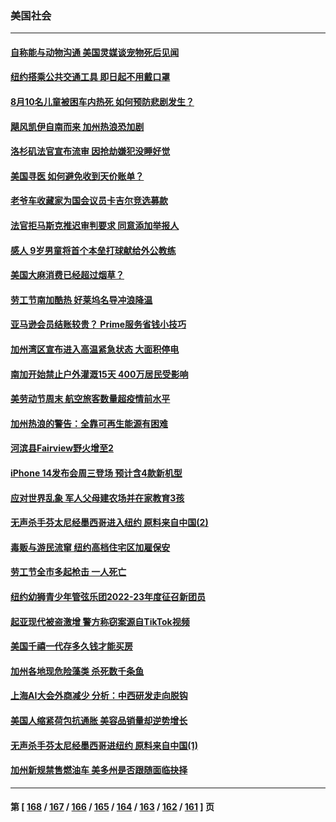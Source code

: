 ### 美国社会
---
#### [自称能与动物沟通 美国灵媒谈宠物死后见闻](../../pages/ncid1078160/n13819940.md) 
#### [纽约搭乘公共交通工具 即日起不用戴口罩](../../pages/ncid1078160/n13819766.md) 
#### [8月10名儿童被困车内热死 如何预防悲剧发生？](../../pages/ncid1078160/n13819737.md) 
#### [飓风凯伊自南而来 加州热浪恐加剧](../../pages/ncid1078160/n13819604.md) 
#### [洛杉矶法官宣布流审 因抢劫嫌犯没睡好觉](../../pages/ncid1078160/n13819599.md) 
#### [美国寻医 如何避免收到天价账单？](../../pages/ncid1078160/n13819540.md) 
#### [老爷车收藏家为国会议员卡吉尔竞选募款](../../pages/ncid1078160/n13819513.md) 
#### [法官拒马斯克推迟审判要求 同意添加举报人](../../pages/ncid1078160/n13819369.md) 
#### [感人 9岁男童将首个本垒打球献给外公教练](../../pages/ncid1078160/n13819232.md) 
#### [美国大麻消费已经超过烟草？](../../pages/ncid1078160/n13819001.md) 
#### [劳工节南加酷热 好莱坞名导冲浪降温](../../pages/ncid1078160/n13818893.md) 
#### [亚马逊会员结账较贵？ Prime服务省钱小技巧](../../pages/ncid1078160/n13818878.md) 
#### [加州湾区宣布进入高温紧急状态 大面积停电](../../pages/ncid1078160/n13818796.md) 
#### [南加开始禁止户外灌溉15天 400万居民受影响](../../pages/ncid1078160/n13818819.md) 
#### [美劳动节周末 航空旅客数量超疫情前水平](../../pages/ncid1078160/n13818791.md) 
#### [加州热浪的警告：全靠可再生能源有困难](../../pages/ncid1078160/n13818767.md) 
#### [河滨县Fairview野火增至2](../../pages/ncid1078160/n13818753.md) 
#### [iPhone 14发布会周三登场 预计含4款新机型](../../pages/ncid1078160/n13818704.md) 
#### [应对世界乱象 军人父母建农场并在家教育3孩](../../pages/ncid1078160/n13818375.md) 
#### [无声杀手芬太尼经墨西哥进入纽约 原料来自中国(2)](../../pages/ncid1078160/n13818225.md) 
#### [毒贩与游民流窜  纽约高档住宅区加雇保安](../../pages/ncid1078160/n13818221.md) 
#### [劳工节全市多起枪击 一人死亡](../../pages/ncid1078160/n13818219.md) 
#### [纽约幼狮青少年管弦乐团2022-23年度征召新团员](../../pages/ncid1078160/n13818229.md) 
#### [起亚现代被盗激增 警方称窃案源自TikTok视频](../../pages/ncid1078160/n13818065.md) 
#### [美国千禧一代存多久钱才能买房](../../pages/ncid1078160/n13818064.md) 
#### [加州各地现危险藻类 杀死数千条鱼](../../pages/ncid1078160/n13818023.md) 
#### [上海AI大会外商减少 分析：中西研发走向脱钩](../../pages/ncid1078160/n13817869.md) 
#### [美国人缩紧荷包抗通胀 美容品销量却逆势增长](../../pages/ncid1078160/n13817870.md) 
#### [无声杀手芬太尼经墨西哥进纽约 原料来自中国(1)](../../pages/ncid1078160/n13817497.md) 
#### [加州新规禁售燃油车 美多州是否跟随面临抉择](../../pages/ncid1078160/n13817368.md) 

---
#### 第 [ [168](./168.md) / [167](./167.md) / [166](./166.md) / [165](./165.md) / [164](./164.md) / [163](./163.md) / [162](./162.md) / [161](./161.md) ] 页
